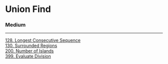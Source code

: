 # Union Find

### Medium
---
[128. Longest Consecutive Sequence](../solutions/0128-Longest%20Consecutive%20Sequence.md)</br>
[130. Surrounded Regions](../solutions/0130-Surrounded%20Regions.md)</br>
[200. Number of Islands](../solutions/0200-Number%20of%20Islands.md)</br>
[399. Evaluate Division](../solutions/0399-Evaluate%20Division.md)</br>